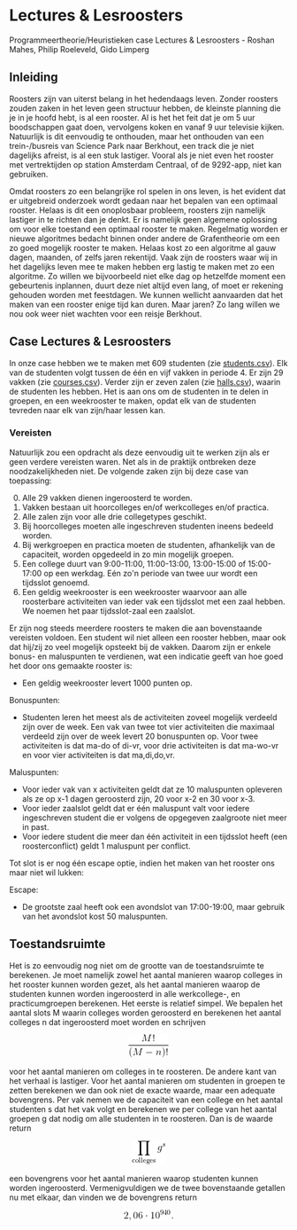 # Lectures & Lesroosters
Programmeertheorie/Heuristieken case Lectures & Lesroosters - Roshan Mahes, Philip Roeleveld, Gido Limperg

## Inleiding
Roosters zijn van uiterst belang in het hedendaags leven. Zonder roosters zouden zaken in het leven geen structuur hebben, de kleinste planning die je in je hoofd hebt, is al een rooster. Al is het het feit dat je om 5 uur boodschappen gaat doen, vervolgens koken en vanaf 9 uur televisie kijken. Natuurlijk is dit eenvoudig te onthouden, maar het onthouden van een trein-/busreis van Science Park naar Berkhout, een track die je niet dagelijks afreist, is al een stuk lastiger. Vooral als je niet even het rooster met vertrektijden op station Amsterdam Centraal, of de 9292-app, niet kan gebruiken.

Omdat roosters zo een belangrijke rol spelen in ons leven, is het evident dat er uitgebreid onderzoek wordt gedaan naar het bepalen van een optimaal rooster. Helaas is dit een onoplosbaar probleem, roosters zijn namelijk lastiger in te richten dan je denkt. Er is namelijk geen algemene oplossing om voor elke toestand een optimaal rooster te maken. Regelmatig worden er nieuwe algoritmes bedacht binnen onder andere de Grafentheorie om een zo goed mogelijk rooster te maken. Helaas kost zo een algoritme al gauw dagen, maanden, of zelfs jaren rekentijd. Vaak zijn de roosters waar wij in het dagelijks leven mee te maken hebben erg lastig te maken met zo een algoritme. Zo willen we bijvoorbeeld niet elke dag op hetzelfde moment een gebeurtenis inplannen, duurt deze niet altijd even lang, of moet er rekening gehouden worden met feestdagen. We kunnen wellicht aanvaarden dat het maken van een rooster enige tijd kan duren. Maar jaren? Zo lang willen we nou ook weer niet wachten voor een reisje Berkhout.

## Case Lectures & Lesroosters
In onze case hebben we te maken met 609 studenten (zie [students.csv](https://github.com/Roshanmahes/Lectures-Lesroosters/blob/master/data/students.csv)). Elk van de studenten volgt tussen de één en vijf vakken in periode 4. Er zijn 29 vakken (zie [courses.csv](https://github.com/Roshanmahes/Lectures-Lesroosters/blob/master/data/courses.csv)). Verder zijn er zeven zalen (zie [halls.csv](https://github.com/Roshanmahes/Lectures-Lesroosters/blob/master/data/halls.csv)), waarin de studenten les hebben. Het is aan ons om de studenten in te delen in groepen, en een weekrooster te maken, opdat elk van de studenten tevreden naar elk van zijn/haar lessen kan.

### Vereisten
Natuurlijk zou een opdracht als deze eenvoudig uit te werken zijn als er geen verdere vereisten waren. Net als in de praktijk ontbreken deze noodzakelijkheden niet. De volgende zaken zijn bij deze case van toepassing:

  0. Alle 29 vakken dienen ingeroosterd te worden.
  1. Vakken bestaan uit hoorcolleges en/of werkcolleges en/of practica.
  2. Alle zalen zijn voor alle drie collegetypes geschikt.
  3. Bij hoorcolleges moeten alle ingeschreven studenten ineens bedeeld worden.
  4. Bij werkgroepen en practica moeten de studenten, afhankelijk van de capaciteit, worden opgedeeld in zo min mogelijk groepen.
  5. Een college duurt van 9:00-11:00, 11:00-13:00, 13:00-15:00 of 15:00-17:00 op een werkdag. Eén zo'n periode van twee uur wordt een tijdsslot genoemd.
  6. Een geldig weekrooster is een weekrooster waarvoor aan alle roosterbare activiteiten van ieder vak een tijdsslot met een zaal hebben. We noemen het paar tijdsslot-zaal een zaalslot.

Er zijn nog steeds meerdere roosters te maken die aan bovenstaande vereisten voldoen. Een student wil niet alleen een rooster hebben, maar ook dat hij/zij zo veel mogelijk opsteekt bij de vakken. Daarom zijn er enkele bonus- en maluspunten te verdienen, wat een indicatie geeft van hoe goed het door ons gemaakte rooster is:

  * Een geldig weekrooster levert 1000 punten op.

  Bonuspunten:
  * Studenten leren het meest als de activiteiten zoveel mogelijk verdeeld zijn over de week. Een vak van twee tot vier activiteiten die maximaal verdeeld zijn over de week levert 20 bonuspunten op. Voor twee activiteiten is dat ma-do of di-vr, voor drie activiteiten is dat ma-wo-vr en voor vier activiteiten is dat ma,di,do,vr.

  Maluspunten:
  * Voor ieder vak van x activiteiten geldt dat ze 10 maluspunten opleveren als ze op x-1 dagen geroosterd zijn, 20 voor x-2 en 30 voor x-3.
  * Voor ieder zaalslot geldt dat er één maluspunt valt voor iedere ingeschreven student die er volgens de opgegeven zaalgroote niet meer in past.
  * Voor iedere student die meer dan één activiteit in een tijdsslot heeft (een roosterconflict) geldt 1 maluspunt per conflict.

Tot slot is er nog één escape optie, indien het maken van het rooster ons maar niet wil lukken:

  Escape:
  * De grootste zaal heeft ook een avondslot van 17:00-19:00, maar gebruik van het avondslot kost 50 maluspunten.

## Toestandsruimte
Het is zo eenvoudig nog niet om de grootte van de toestandsruimte te berekenen. Je moet namelijk zowel het aantal manieren waarop colleges in het rooster kunnen worden gezet, als het aantal manieren waarop de studenten kunnen worden ingeroosterd in alle werkcollege-, en practicumgroepen berekenen. Het eerste is relatief simpel. We bepalen het aantal slots M waarin colleges worden geroosterd en berekenen het aantal colleges n dat ingeroosterd moet worden en schrijven
<p align="center">
<img src="https://raw.githubusercontent.com/Roshanmahes/Lectures-Lesroosters/master/README%20resources/latex1.png"/>
</p>
voor het aantal manieren om colleges in te roosteren. De andere kant van het verhaal is lastiger. Voor het aantal manieren om studenten in groepen te zetten berekenen we dan ook niet de exacte waarde, maar een adequate bovengrens. Per vak nemen we de capaciteit van een college en het aantal studenten s dat het vak volgt en berekenen we per college van het aantal groepen g dat nodig om alle studenten in te roosteren. Dan is de waarde  return
<p align="center">
<img src="https://raw.githubusercontent.com/Roshanmahes/Lectures-Lesroosters/master/README%20resources/latex2.png"/>
</p>
een bovengrens voor het aantal manieren waarop studenten kunnen worden ingeroosterd. Vermenigvuldigen we de twee bovenstaande getallen nu met elkaar, dan vinden we de bovengrens  return
<p align="center">
<img src="https://raw.githubusercontent.com/Roshanmahes/Lectures-Lesroosters/master/README%20resources/latex3.png"/>
</p>
